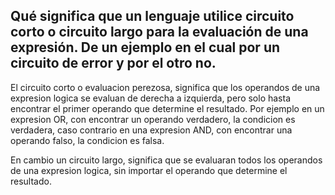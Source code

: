 ## Qué significa que un lenguaje utilice circuito corto o circuito largo para la evaluación de una expresión. De un ejemplo en el cual por un circuito de error y por el otro no.

El circuito corto o evaluacion perezosa, significa que los operandos de una expresion logica se evaluan de derecha a izquierda, pero solo hasta encontrar el primer operando que determine el resultado. Por ejemplo en un expresion OR, con encontrar un operando verdadero, la condicion es verdadera, caso contrario en una expresion AND, con encontrar una operando falso, la condicion es falsa.

En cambio un circuito largo, significa que se evaluaran todos los operandos de una expresion logica, sin importar el operando que determine el resultado.



